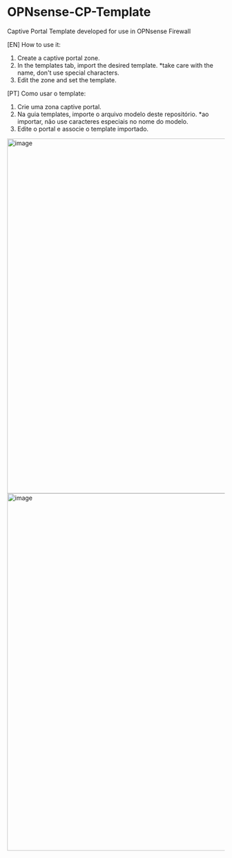 # OPNsense-CP-Template
Captive Portal Template developed for use in OPNsense Firewall

[EN] How to use it:  
1. Create a captive portal zone.
2. In the templates tab, import the desired template. *take care with the name, don't use special characters.
3. Edit the zone and set the template. 

[PT] Como usar o template:  
1. Crie uma zona captive portal.
2. Na guia templates, importe o arquivo modelo deste repositório. *ao importar, não use caracteres especiais no nome do modelo.
3. Edite o portal e associe o template importado. 


<img width="1474" height="821" alt="image" src="https://github.com/user-attachments/assets/75c517c2-db78-4b25-97d8-bb4930981318" />  
<img width="1474" height="827" alt="image" src="https://github.com/user-attachments/assets/efb97392-c397-4b32-be76-6dce96a8c799" />
